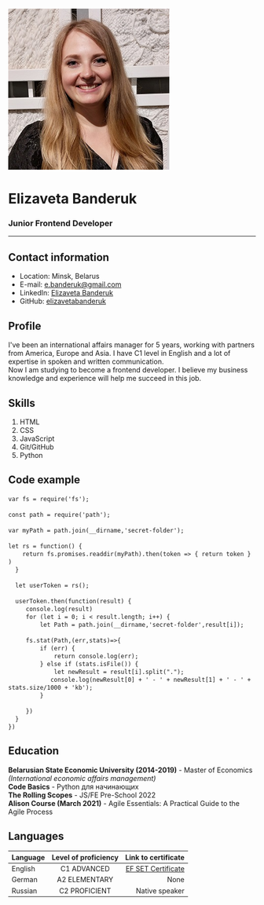 ![Photo](assets/img/photo_cv.jpg "Elizaveta Banderuk") 
# Elizaveta Banderuk 
### Junior Frontend Developer 
*****  
## Contact information 
* Location: Minsk, Belarus    
* E-mail: e.banderuk@gmail.com  
* LinkedIn: [Elizaveta Banderuk](www.linkedin.com/in/liza-banderuk)  
* GitHub: [elizavetabanderuk](https://github.com/elizavetabanderuk)  
  
## Profile   
I've been an international affairs manager for 5 years, working with partners from America, Europe and Asia. I have C1 level in English and a lot of expertise in spoken and written communication.   
Now I am studying to become a frontend developer. I believe my business knowledge and experience will help me succeed in this job.   

## Skills  
1. HTML  
2. CSS 
3. JavaScript 
4. Git/GitHub 
5. Python  
 
## Code example   
```  
var fs = require('fs');

const path = require('path');

var myPath = path.join(__dirname,'secret-folder');

let rs = function() {
    return fs.promises.readdir(myPath).then(token => { return token } )
  }
  
  let userToken = rs();
  
  userToken.then(function(result) {
     console.log(result)
     for (let i = 0; i < result.length; i++) {
         let Path = path.join(__dirname,'secret-folder',result[i]);
        
     fs.stat(Path,(err,stats)=>{
         if (err) {
             return console.log(err);
         } else if (stats.isFile()) {
             let newResult = result[i].split(".");
            console.log(newResult[0] + ' - ' + newResult[1] + ' - ' + stats.size/1000 + 'kb');
         }
         
     })
  }
}) 
``` 
 
## Education 
**Belarusian State Economic University (2014-2019)** - Master of Economics *(International economic affairs management)*   
**Code Basics** - Python для начинающих  
**The Rolling Scopes** - JS/FE Pre-School 2022  
**Alison Course (March 2021)** - Agile Essentials: A Practical Guide to the Agile Process  
 
## Languages 
 
| Language    | Level of proficiency | Link to certificate                                     | 
|:---------   |:--------------------:|--------------------------------------------------------:| 
| English     | C1 ADVANCED          | [EF SET Certificate](https://www.efset.org/cert/T1JQRy) | 
| German      | A2 ELEMENTARY        | None                                                    | 
| Russian     | C2 PROFICIENT        | Native speaker                                          | 
 